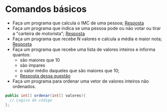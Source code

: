 # Comandos básicos

- Faça um programa que calcula o IMC de uma pessoa; [Resposta](../../src/exercicios/atividade_02/IMC.java)
- Faça um programa que indica se uma pessoa pode ou não votar
ou tirar a "carteira de motorista"; [Resposta](../../src/exercicios/atividade_02/ValidarIdade.java)
- Faça um programa que recebe N valores e calcula a média e maior nota; [Resposta](../../src/exercicios/atividade_02/Notas.java)
- Faça um programa que recebe uma lista de valores inteiros e informa quantos:
	- são maiores que 10
	- são ímpares
	- o valor médio daqueles que são maiores que 10;
	- [Resposta dessa questão](../../src/exercicios/atividade_02/ListaValores.java)
- Faça um programa para ordenar uma vetor de valores inteiros não ordenados.

```java
public int[] ordenar(int[] valores){
  // Logica do código  
};
```